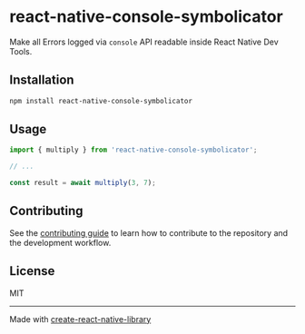 # react-native-console-symbolicator

Make all Errors logged via `console` API readable inside React Native Dev Tools.

## Installation

```sh
npm install react-native-console-symbolicator
```

## Usage


```js
import { multiply } from 'react-native-console-symbolicator';

// ...

const result = await multiply(3, 7);
```


## Contributing

See the [contributing guide](CONTRIBUTING.md) to learn how to contribute to the repository and the development workflow.

## License

MIT

---

Made with [create-react-native-library](https://github.com/callstack/react-native-builder-bob)
